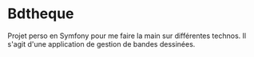 Bdtheque
========================

Projet perso en Symfony pour me faire la main sur différentes technos.
Il s'agit d'une application de gestion de bandes dessinées.


